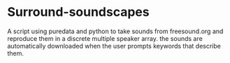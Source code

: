# Surround-soundscapes

A script using puredata and python to take sounds from freesound.org and reproduce them in a discrete multiple speaker array.
the sounds are automatically downloaded when the user prompts keywords that describe them. 
